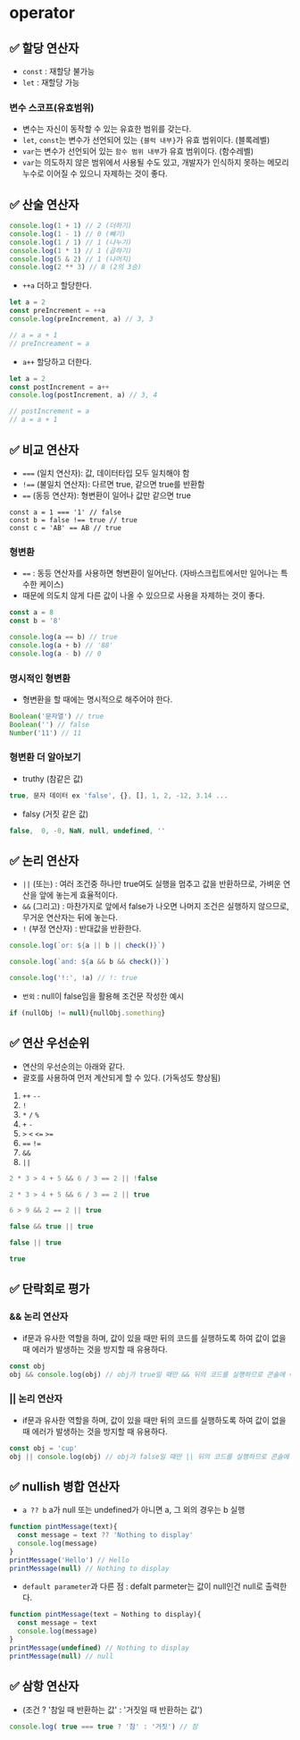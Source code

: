 # operator

## ✅ 할당 연산자

* `const` : 재할당 불가능
* `let` : 재할당 가능

### 변수 스코프(유효범위)

* 변수는 자신이 동작할 수 있는 유효한 범위를 갖는다.
* `let`, `const`는 변수가 선언되어 있는 `{블럭 내부}`가 유효 범위이다. (블록레벨)
* `var`는 변수가 선언되어 있는 `함수 범위 내부`가 유효 범위이다. (함수레벨)
* `var`는 의도하지 않은 범위에서 사용될 수도 있고, 개발자가 인식하지 못하는 메모리 누수로 이어질 수 있으니 자제하는 것이 좋다.

## ✅ 산술 연산자

```js
console.log(1 + 1) // 2 (더하기)
console.log(1 - 1) // 0 (빼기)
console.log(1 / 1) // 1 (나누기)
console.log(1 * 1) // 1 (곱하기)
console.log(5 & 2) // 1 (나머지)
console.log(2 ** 3) // 8 (2의 3승)
```

* `++a` 더하고 할당한다.

```js
let a = 2
const preIncrement = ++a
console.log(preIncrement, a) // 3, 3

// a = a + 1
// preIncreament = a
```

* `a++` 할당하고 더한다.

```js
let a = 2
const postIncrement = a++
console.log(postIncrement, a) // 3, 4

// postIncrement = a
// a = a + 1
```

## ✅ 비교 연산자

* `===` (일치 연산자): 값, 데이터타입 모두 일치해야 함
* `!==` (불일치 연산자): 다르면 true, 같으면 true를 반환함
* `==` (동등 연산자): 형변환이 일어나 값만 같으면 true

```
const a = 1 === '1' // false
const b = false !== true // true
const c = 'AB' == AB // true
```

### 형변환

* `==` : 동등 연산자를 사용하면 형변환이 일어난다. (자바스크립트에서만 일어나는 특수한 케이스)
* 때문에 의도치 않게 다른 값이 나올 수 있으므로 사용을 자제하는 것이 좋다.

```js
const a = 8
const b = '8'

console.log(a == b) // true
console.log(a + b) // '88'
console.log(a - b) // 0
```

### 명시적인 형변환

* 형변환을 할 때에는 명시적으로 해주어야 한다.

```js
Boolean('문자열') // true
Boolean('') // false
Number('11') // 11
```

### 형변환 더 알아보기

* truthy (참같은 값)

```js
true, 문자 데이터 ex 'false', {}, [], 1, 2, -12, 3.14 ...
```

* falsy (거짓 같은 값)

```js
false,  0, -0, NaN, null, undefined, ''
```

## ✅ 논리 연산자

* `||` (또는) : 여러 조건중 하나만 true여도 실행을 멈추고 값을 반환하므로, 가벼운 연산을 앞에 놓는게 효율적이다.
* `&&` (그리고) : 마찬가지로 앞에서 false가 나오면 나머지 조건은 실행하지 않으므로, 무거운 연산자는 뒤에 놓는다.
* `!` (부정 연산자) : 반대값을 반환한다.

```js
console.log(`or: ${a || b || check()}`)
```

```js
console.log(`and: ${a && b && check()}`)
```

```javascript
console.log('!:', !a) // !: true
```

* `번외` : null이 false임을 활용해 조건문 작성한 예시

```js
if (nullObj != null){nullObj.something}
```

## ✅ 연산 우선순위

* 연산의 우선순의는 아래와 같다.
* 괄호를 사용하여 먼저 계산되게 할 수 있다. (가독성도 향상됨)

1. `++` `--`
2. `!`
3. `*` `/` `%`
4. `+` `-`
5. `>` `<` `<=` `>=`
6. `==` `!=`
7. `&&`
8. `||`

```js
2 * 3 > 4 + 5 && 6 / 3 == 2 || !false
```

```js
2 * 3 > 4 + 5 && 6 / 3 == 2 || true
```

```js
6 > 9 && 2 == 2 || true
```

```js
false && true || true
```

```js
false || true
```

```js
true
```

## ✅ 단락회로 평가

### && 논리 연산자

* if문과 유사한 역할을 하며, 값이 있을 때만 뒤의 코드를 실행하도록 하여 값이 없을 때 에러가 발생하는 것을 방지할 때 유용하다.

```js
const obj
obj && console.log(obj) // obj가 true일 때만 && 뒤의 코드를 실행하므로 콘솔에 아무 것도 찍히지 않는다.
```

### || 논리 연산자

* if문과 유사한 역할을 하며, 값이 있을 때만 뒤의 코드를 실행하도록 하여 값이 없을 때 에러가 발생하는 것을 방지할 때 유용하다.

```js
const obj = 'cup'
obj || console.log(obj) // obj가 false일 때만 || 뒤의 코드를 실행하므로 콘솔에 아무 것도 찍히지 않는다.
```

## ✅ nullish 병합 연산자

* `a ?? b` a가 null 또는 undefined가 아니면 a, 그 외의 경우는 b 실행

```js
function pintMessage(text){
  const message = text ?? 'Nothing to display'
  console.log(message)
}
printMessage('Hello') // Hello
printMessage(null) // Nothing to display
```

* `default parameter`과 다른 점 : defalt parmeter는 값이 null인건 null로 출력한다.

```js
function pintMessage(text = Nothing to display){
  const message = text
  console.log(message)
}
printMessage(undefined) // Nothing to display
printMessage(null) // null
```

## ✅ 삼항 연산자

* (조건 ? '참일 때 반환하는 값' : '거짓일 때 반환하는 값')

```js
console.log( true === true ? '참' : '거짓') // 참
```
